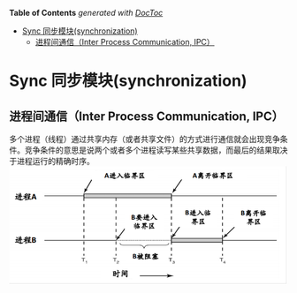 <!-- START doctoc generated TOC please keep comment here to allow auto update -->
<!-- DON'T EDIT THIS SECTION, INSTEAD RE-RUN doctoc TO UPDATE -->
**Table of Contents**  *generated with [DocToc](https://github.com/thlorenz/doctoc)*

- [Sync 同步模块(synchronization)](#sync-%E5%90%8C%E6%AD%A5%E6%A8%A1%E5%9D%97synchronization)
  - [进程间通信（Inter Process Communication, IPC）](#%E8%BF%9B%E7%A8%8B%E9%97%B4%E9%80%9A%E4%BF%A1inter-process-communication-ipc)

<!-- END doctoc generated TOC please keep comment here to allow auto update -->

# Sync 同步模块(synchronization)



## 进程间通信（Inter Process Communication, IPC）

多个进程（线程）通过共享内存（或者共享文件）的方式进行通信就会出现竞争条件。竞争条件的意思是说两个或者多个进程读写某些共享数据，而最后的结果取决于进程运行的精确时序。
![](.sync_images/ipc1.png)